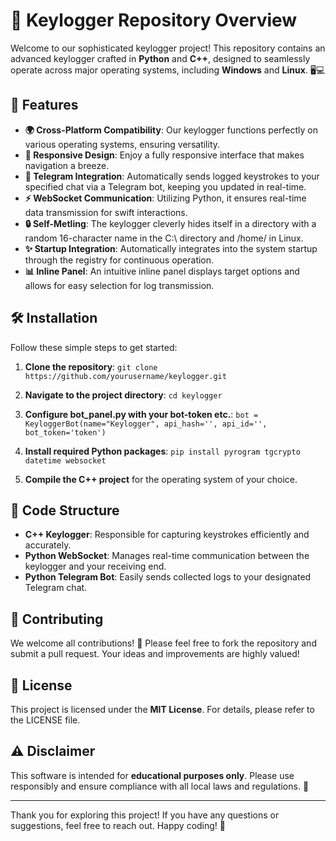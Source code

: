 # 🌟 Keylogger Repository Overview

Welcome to our sophisticated keylogger project! This repository contains an advanced keylogger crafted in **Python** and **C++**, designed to seamlessly operate across major operating systems, including **Windows** and **Linux**. 🖥️💻

## 🎉 Features

- **🌍 Cross-Platform Compatibility**: Our keylogger functions perfectly on various operating systems, ensuring versatility.
- **📱 Responsive Design**: Enjoy a fully responsive interface that makes navigation a breeze.
- **💬 Telegram Integration**: Automatically sends logged keystrokes to your specified chat via a Telegram bot, keeping you updated in real-time.
- **⚡ WebSocket Communication**: Utilizing Python, it ensures real-time data transmission for swift interactions.
- **🔒 Self-Metling**: The keylogger cleverly hides itself in a directory with a random 16-character name in the C:\ directory and /home/ in Linux.
- **✨ Startup Integration**: Automatically integrates into the system startup through the registry for continuous operation.
- **📊 Inline Panel**: An intuitive inline panel displays target options and allows for easy selection for log transmission.

## 🛠️ Installation

Follow these simple steps to get started:

1. **Clone the repository**:
       ```
      git clone https://github.com/yourusername/keylogger.git
       ```
   
   
2. **Navigate to the project directory**:
       ```
      cd keylogger
       ```
   
   
3. **Configure bot_panel.py with your bot-token etc.**:
       ```
       bot = KeyloggerBot(name="Keylogger", api_hash='', api_id='', bot_token='token')
       ```


5. **Install required Python packages**:
       ```
       pip install pyrogram tgcrypto datetime websocket
       ```   


6. **Compile the C++ project** for the operating system of your choice.


## 📁 Code Structure

- **C++ Keylogger**: Responsible for capturing keystrokes efficiently and accurately.
- **Python WebSocket**: Manages real-time communication between the keylogger and your receiving end.
- **Python Telegram Bot**: Easily sends collected logs to your designated Telegram chat.

## 🤝 Contributing

We welcome all contributions! 🌈 Please feel free to fork the repository and submit a pull request. Your ideas and improvements are highly valued!

## 📜 License

This project is licensed under the **MIT License**. For details, please refer to the LICENSE file.

## ⚠️ Disclaimer

This software is intended for **educational purposes only**. Please use responsibly and ensure compliance with all local laws and regulations. 🚨 

---

Thank you for exploring this project! If you have any questions or suggestions, feel free to reach out. Happy coding! 🎉

